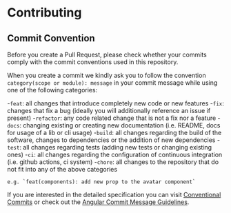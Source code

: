 # Contributing

## Commit Convention

Before you create a Pull Request, please check whether your commits comply with the commit conventions used in this repository.

When you create a commit we kindly ask you to follow the convention `category(scope or module): message` in your commit message while using one of the following categories:

-`feat`: all changes that introduce completely new code or new features
-`fix`: changes that fix a bug (ideally you will additionally reference an issue if present)
-`refactor`: any code related change that is not a fix nor a feature
-`docs`: changing existing or creating new documentation (i.e. README, docs for usage of a lib or cli usage)
-`build`: all changes regarding the build of the software, changes to dependencies or the addition of new dependencies
-`test`: all changes regarding tests (adding new tests or changing existing ones)
-`ci`: all changes regarding the configuration of continuous integration (i.e. github actions, ci system)
-`chore`: all changes to the repository that do not fit into any of the above categories

    e.g. `feat(components): add new prop to the avatar component`

If you are interested in the detailed specification you can visit [Conventional Commits](https://www.conventionalcommits.org/) or check out the
[Angular Commit Message Guidelines](https://github.com/angular/angular/blob/22b96b9/CONTRIBUTING.md#-commit-message-guidelines).
